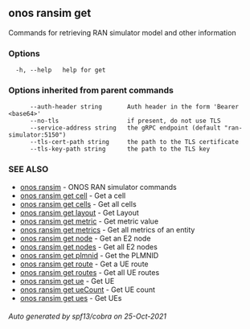 ## onos ransim get

Commands for retrieving RAN simulator model and other information

### Options

```
  -h, --help   help for get
```

### Options inherited from parent commands

```
      --auth-header string       Auth header in the form 'Bearer <base64>'
      --no-tls                   if present, do not use TLS
      --service-address string   the gRPC endpoint (default "ran-simulator:5150")
      --tls-cert-path string     the path to the TLS certificate
      --tls-key-path string      the path to the TLS key
```

### SEE ALSO

* [onos ransim](onos_ransim.md)	 - ONOS RAN simulator commands
* [onos ransim get cell](onos_ransim_get_cell.md)	 - Get a cell
* [onos ransim get cells](onos_ransim_get_cells.md)	 - Get all cells
* [onos ransim get layout](onos_ransim_get_layout.md)	 - Get Layout
* [onos ransim get metric](onos_ransim_get_metric.md)	 - Get metric value
* [onos ransim get metrics](onos_ransim_get_metrics.md)	 - Get all metrics of an entity
* [onos ransim get node](onos_ransim_get_node.md)	 - Get an E2 node
* [onos ransim get nodes](onos_ransim_get_nodes.md)	 - Get all E2 nodes
* [onos ransim get plmnid](onos_ransim_get_plmnid.md)	 - Get the PLMNID
* [onos ransim get route](onos_ransim_get_route.md)	 - Get a UE route
* [onos ransim get routes](onos_ransim_get_routes.md)	 - Get all UE routes
* [onos ransim get ue](onos_ransim_get_ue.md)	 - Get UE
* [onos ransim get ueCount](onos_ransim_get_ueCount.md)	 - Get UE count
* [onos ransim get ues](onos_ransim_get_ues.md)	 - Get UEs

###### Auto generated by spf13/cobra on 25-Oct-2021
